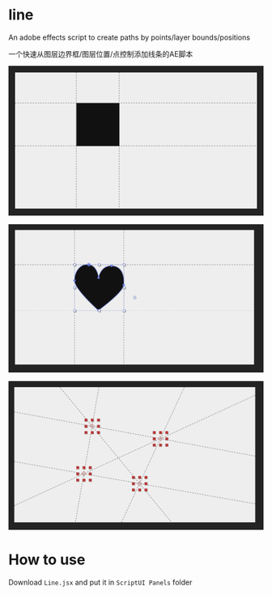 # line
An adobe effects script to create paths by points/layer bounds/positions

一个快速从图层边界框/图层位置/点控制添加线条的AE脚本

![image-20250812230813665](./README.assets/image-20250812230813665.png)

![image-20250812231212943](./README.assets/image-20250812231212943.png)

![image-20250812231351072](./README.assets/image-20250812231351072.png)

# How to use

Download `Line.jsx` and put it in `ScriptUI Panels` folder
